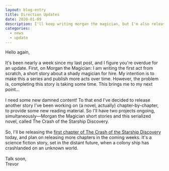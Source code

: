 ```yaml
---
layout: blog-entry
title: Direction Updates
date: 2020-01-09
description: I'll keep writing morgan the magician, but I'm also releasing a serialized science fiction novel, chapter by chapter, to provide content in the meantime.
categories: 
  - news
  - update
---
```


Hello again,
<br><br>
It's been nearly a week since my last post, and I figure you're overdue for an update. First, on Morgan the Magician: I am writing the first act from scratch, a short story about a shady magician for hire. My intention is to make this a series and publish more acts over time. However, the problem is, completing this story is taking some time. This brings me to my next point...
<br><br>
I need some new damned content! To that end I've decided to release another story I've been working on (a novel, actually) chapter-by-chapter, to provide some new reading material. So I'll have two projects ongoing, simultaneously&mdash;Morgan the Magician short stories and this serialized novel, called The Crash of the Starship Discovery.
<br><br>
So, I'll be releasing the <a href="/stories/starship-discovery-1">first chapter of The Crash of the Starship Discovery</a> today, and plan on releasing more chapters in the coming weeks. It's a science fiction story, set in the distant future, when a colony ship has crashlanded on an unknown world.
<br><br>
Talk soon,<br>
Trevor